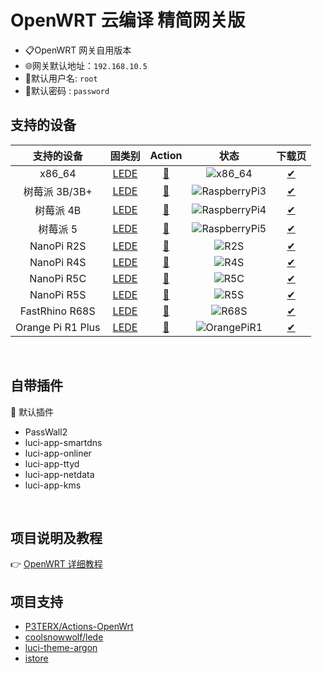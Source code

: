 # OpenWRT 云编译 精简网关版
- 📋OpenWRT 网关自用版本
- 🌐网关默认地址：`192.168.10.5`
- 👤默认用户名: `root`
- 🔑默认密码  : `password`

## 支持的设备
|           支持的设备        |         固类别         |        Action         |            状态          |              下载页          |
| :------------------------: | :---------------------: | :-------------------: | :-------------------: | :--------------------------: |
|             x86_64                    |  [LEDE](https://github.com/coolsnowwolf/lede) |[🍕](https://github.com/bigbugcc/OP-Gateway/actions/workflows/x86_64.yml) | ![x86_64](https://github.com/bigbugcc/OP-Gateway/actions/workflows/x86_64.yml/badge.svg) |  [✔](https://github.com/bigbugcc/OP-Gateway/releases) |
|             树莓派 3B/3B+             | [LEDE](https://github.com/coolsnowwolf/lede) | [🍕](https://github.com/bigbugcc/OP-Gateway/actions/workflows/RaspberryPi3.yml) | ![RaspberryPi3](https://github.com/bigbugcc/OP-Gateway/actions/workflows/RaspberryPi3.yml/badge.svg) | [✔](https://github.com/bigbugcc/OP-Gateway/releases) |
|             树莓派 4B             |  [LEDE](https://github.com/coolsnowwolf/lede) | [🍕](https://github.com/bigbugcc/OP-Gateway/actions/workflows/RaspberryPi4.yml) | ![RaspberryPi4](https://github.com/bigbugcc/OP-Gateway/actions/workflows/RaspberryPi4.yml/badge.svg) |  [✔](https://github.com/bigbugcc/OP-Gateway/releases) |
|             树莓派 5             |  [LEDE](https://github.com/coolsnowwolf/lede) | [🍕](https://github.com/bigbugcc/OP-Gateway/actions/workflows/RaspberryPi5.yml) | ![RaspberryPi5](https://github.com/bigbugcc/OP-Gateway/actions/workflows/RaspberryPi5.yml/badge.svg) |  [✔](https://github.com/bigbugcc/OP-Gateway/releases) |
|             NanoPi R2S             |  [LEDE](https://github.com/coolsnowwolf/lede) | [🍕](https://github.com/bigbugcc/OP-Gateway/actions/workflows/Rockchip.yml) | ![R2S](https://github.com/bigbugcc/OP-Gateway/actions/workflows/Rockchip.yml/badge.svg) | [✔](https://github.com/bigbugcc/OP-Gateway/releases) |
|             NanoPi R4S             |  [LEDE](https://github.com/coolsnowwolf/lede) | [🍕](https://github.com/bigbugcc/OP-Gateway/actions/workflows/Rockchip.yml) | ![R4S](https://github.com/bigbugcc/OP-Gateway/actions/workflows/Rockchip.yml/badge.svg) | [✔](https://github.com/bigbugcc/OP-Gateway/releases) |
|             NanoPi R5C             |  [LEDE](https://github.com/coolsnowwolf/lede) | [🍕](https://github.com/bigbugcc/OP-Gateway/actions/workflows/Rockchip.yml) | ![R5C](https://github.com/bigbugcc/OP-Gateway/actions/workflows/Rockchip.yml/badge.svg) | [✔](https://github.com/bigbugcc/OP-Gateway/releases) |
|             NanoPi R5S             |  [LEDE](https://github.com/coolsnowwolf/lede) | [🍕](https://github.com/bigbugcc/OP-Gateway/actions/workflows/Rockchip.yml) | ![R5S](https://github.com/bigbugcc/OP-Gateway/actions/workflows/Rockchip.yml/badge.svg) | [✔](https://github.com/bigbugcc/OP-Gateway/releases) |
|             FastRhino R68S             |  [LEDE](https://github.com/coolsnowwolf/lede) | [🍕](https://github.com/bigbugcc/OP-Gateway/actions/workflows/Rockchip.yml) | ![R68S](https://github.com/bigbugcc/OP-Gateway/actions/workflows/Rockchip.yml/badge.svg) | [✔](https://github.com/bigbugcc/OP-Gateway/releases) |
|             Orange Pi R1 Plus             |  [LEDE](https://github.com/coolsnowwolf/lede) | [🍕](https://github.com/bigbugcc/OP-Gateway/actions/workflows/Rockchip.yml) | ![OrangePiR1](https://github.com/bigbugcc/OP-Gateway/actions/workflows/Rockchip.yml/badge.svg) | [✔](https://github.com/bigbugcc/OP-Gateway/releases) |

<br>

## 自带插件
🍕 默认插件
- PassWall2
- luci-app-smartdns
- luci-app-onliner
- luci-app-ttyd
- luci-app-netdata
- luci-app-kms
<br>

## 项目说明及教程
👉 [OpenWRT 详细教程](https://github.com/bigbugcc/OpenWrts)

## 项目支持
- [P3TERX/Actions-OpenWrt](https://github.com/P3TERX/Actions-OpenWrt)
- [coolsnowwolf/lede](https://github.com/coolsnowwolf/lede)
- [luci-theme-argon](https://github.com/jerrykuku/luci-theme-argon)
- [istore](https://github.com/linkease/istore)